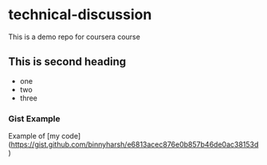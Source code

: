 # technical-discussion
This is a demo repo for coursera course

## This is second heading
* one
* two
* three

### Gist Example
Example of [my code] (https://gist.github.com/binnyharsh/e6813acec876e0b857b46de0ac38153d)
